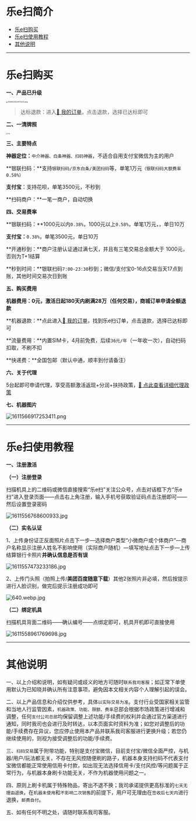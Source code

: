 # 乐e扫简介

- [乐e扫购买](#乐e扫购买)
- [乐e扫使用教程](#乐e扫使用教程)
- [其他说明](#其他说明)

---

# 乐e扫购买

**一、产品已升级**

[<img src="https://wiki.zjkmkj.com/media/202208211951249.png" alt="1569425353473233.png" style="zoom:33%;" />](start/tool.md)

> 达标退款：进入[:link: 我的订单](http://kmshop.zjkmkj.com/pages/users/order_list/index)，点击退款，选择已达标即可

**二、一清牌照**

<img src="https://wiki.zjkmkj.com/media/202209212018192.jpg" alt="img" style="zoom: 25%;" />



**三、主要特点**

**神器定位：**`中介神器、白条神器、扫码神器`，不适合自用支付宝微信为主的用户

**银联扫码：**支持`银联扫码/京东白条/美团扫码`等，单笔1万元`（银联扫码大额费率0.58%）`

**支付宝**：支持花呗，单笔3500元，不秒到

**扫码商户：**一笔一商户，自动切换

**四、交易费率**

**银联扫码：**1000元以内`0.38%`，1000元以上`0.58%`，单笔1万元，，单日10万

**支付宝：**`0.38%`，单笔3500元，单日10万

**开通秒到：**商户注册认证通过满七天，并且有三笔交易总金额大于 1000元，否则为T+1结算

**秒到时间：**银联扫码`7:00-23:30`秒到；微信/支付宝0-16点交易当天17点到账，其他时间交易次日到账

**五、购买费用**

**机器费用：**0元，激活日起180天内刷满28万（任何交易），商城订单申请**全额退款**

**机器退款：**点此进入[:link: 我的订单](http://kmshop.zjkmkj.com/pages/users/order_list/index)，找到乐e扫订单，点击退款，选择已达标即可

**流量费用：**内置SIM卡，4月前免费，后续`36元/年`（一年收一次），自动扫码扣取，不刷不扣

**快递费：**全国包邮（默认中通，顺丰到付请备注）

**六、关于代理**

5台起即可申请代理，享受高额激活返现+分润+扶持政策，[:link: 点此查看详细代理政策](agent/les.md)

**七、机器图片**

![1611566917253411.png](../media/1611566917253411.png)



------

# 乐e扫使用教程

**一、注册激活**

**（一）注册登录**

扫描机具上的二维码或微信直接搜索“乐e扫”关注公众号，点击对话框下方“乐e扫”进入登录页面——点击右上角注册，输入手机号获取验证码点击注册即可——然后设置登录密码

![1611556768600933.jpg](../media/1611556768600933.jpg)

**（二）实名认证**

1、上传身份证正反面照片点击下一步—选择商户类型“小微商户或个体商户”—商户名称显示注册人姓名不影响使用（实际商户随机）—填写地址点击下一步—上传结算银行卡照片**并确认信息是否有误**

![1611557473233186.jpg](../media/1611557473233186.jpg)

2、上传门头照（拍照上传/**美团百度随意下载**）其他2张照片非必填，然后按提示进行人脸识别，做完后提示注册成功即可

![640.webp.jpg](../media/1611558292567720.jpg)

**（二）绑定机具**

扫描机具背面二维码——确认编号——点绑定即可，机具开机即可直接使用

![1611558961769698.jpg](../media/1611558961769698.jpg)

---

# 其他说明

一、以上介绍和说明，如有疑问或歧义的地方可随时`联系我司客服`；如正常下单使用默认为已知晓并确认所有注意事项，避免因本文相关内容个人理解引起的误会。

二、以上产品信息和介绍仅供参考，具体`以实际交易为准`。支付行业受国家相关监管和当地人行监管因素，`机器政策、功能、限额、费率`总部会根据市场政策进行增减和调整，任何`支付公司总部`均保留调整上述功能/手续费的权利并会通过官方渠道进行通知，同时我司也会进行及时转达，以本页面实时资料为准；如您对调整后的功能/手续费存在异议，您应停止使用本产品并联系我司客服进行更换升级；若您仍继续使用的，则视为接受调整后的功能/手续费。

三、`扫码交易`属于附带功能，特别是支付宝微信，目前支付宝/微信全面严控，与机器/用户/玩法都无关，不存在无风控随便刷的路子，机器本身支持扫码不代表支付宝微信都能正常使用信用卡付款，如出现无法选择信用卡/支付风控/等问题属于正常行为，与机器本身刷卡功能无关，不作为机器使用问题之一。

四、原则上刷卡机属于特殊物品，寄出不退不换；我司承诺提供更高标准的`七天无理由退换`，在`机器未使用`和`不影响二次销售`的前提下，用户可无理由在`签收后七天内`进行退换，`邮费自付`。

五、如有任何不明之处，请随时联系我司客服。